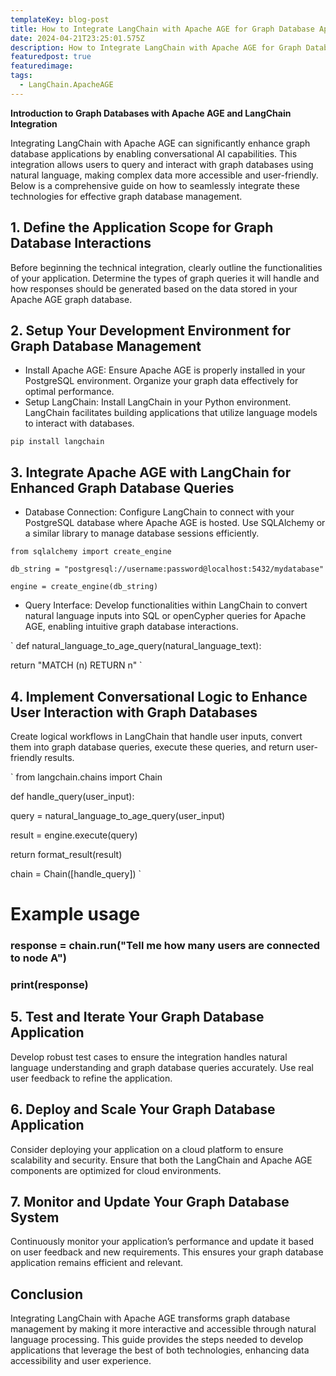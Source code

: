 ```yaml
---
templateKey: blog-post
title: How to Integrate LangChain with Apache AGE for Graph Database Applications
date: 2024-04-21T23:25:01.575Z
description: How to Integrate LangChain with Apache AGE for Graph Database Applications
featuredpost: true
featuredimage: 
tags:
  - LangChain.ApacheAGE
---
```

<!--StartFragment-->

**Introduction to Graph Databases with Apache AGE and LangChain Integration**

<!--EndFragment-->

<!--StartFragment-->

Integrating LangChain with Apache AGE can significantly enhance graph database applications by enabling conversational AI capabilities. This integration allows users to query and interact with graph databases using natural language, making complex data more accessible and user-friendly. Below is a comprehensive guide on how to seamlessly integrate these technologies for effective graph database management.

## 1. Define the Application Scope for Graph Database Interactions

Before beginning the technical integration, clearly outline the functionalities of your application. Determine the types of graph queries it will handle and how responses should be generated based on the data stored in your Apache AGE graph database.

## 2. Setup Your Development Environment for Graph Database Management

* Install Apache AGE: Ensure Apache AGE is properly installed in your PostgreSQL environment. Organize your graph data effectively for optimal performance.
* Setup LangChain: Install LangChain in your Python environment. LangChain facilitates building applications that utilize language models to interact with databases.

```
pip install langchain
```

## 3. Integrate Apache AGE with LangChain for Enhanced Graph Database Queries

* Database Connection: Configure LangChain to connect with your PostgreSQL database where Apache AGE is hosted. Use SQLAlchemy or a similar library to manage database sessions efficiently.

```
from sqlalchemy import create_engine

db_string = "postgresql://username:password@localhost:5432/mydatabase"

engine = create_engine(db_string)
```

* Query Interface: Develop functionalities within LangChain to convert natural language inputs into SQL or openCypher queries for Apache AGE, enabling intuitive graph database interactions.

`﻿
def natural_language_to_age_query(natural_language_text):

return "MATCH (n) RETURN n"
`﻿

## 4. Implement Conversational Logic to Enhance User Interaction with Graph Databases

Create logical workflows in LangChain that handle user inputs, convert them into graph database queries, execute these queries, and return user-friendly results.

`﻿
from langchain.chains import Chain

def handle_query(user_input):

query = natural_language_to_age_query(user_input)

result = engine.execute(query)

return format_result(result)

chain = Chain(\[handle_query])
`﻿

# Example usage

### response = chain.run("Tell me how many users are connected to node A")

### print(response)

## 5. Test and Iterate Your Graph Database Application

Develop robust test cases to ensure the integration handles natural language understanding and graph database queries accurately. Use real user feedback to refine the application.

## 6. Deploy and Scale Your Graph Database Application

Consider deploying your application on a cloud platform to ensure scalability and security. Ensure that both the LangChain and Apache AGE components are optimized for cloud environments.

## 7. Monitor and Update Your Graph Database System

Continuously monitor your application’s performance and update it based on user feedback and new requirements. This ensures your graph database application remains efficient and relevant.

## Conclusion

Integrating LangChain with Apache AGE transforms graph database management by making it more interactive and accessible through natural language processing. This guide provides the steps needed to develop applications that leverage the best of both technologies, enhancing data accessibility and user experience.

<!--EndFragment-->